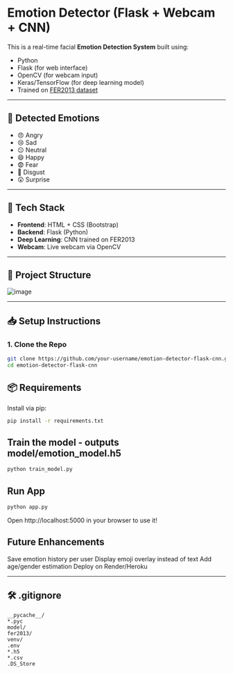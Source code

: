 # Emotion Detector (Flask + Webcam + CNN)

This is a real-time facial **Emotion Detection System** built using:
- Python
- Flask (for web interface)
- OpenCV (for webcam input)
- Keras/TensorFlow (for deep learning model)
- Trained on [FER2013 dataset](https://www.kaggle.com/datasets/msambare/fer2013)


----

## 🎯 Detected Emotions

- 😠 Angry
- 😢 Sad
- 😐 Neutral
- 😄 Happy
- 😨 Fear
- 🤢 Disgust
- 😲 Surprise

---

## 🧠 Tech Stack

- **Frontend**: HTML + CSS (Bootstrap)
- **Backend**: Flask (Python)
- **Deep Learning**: CNN trained on FER2013
- **Webcam**: Live webcam via OpenCV

---

## 🧰 Project Structure

![image](https://github.com/user-attachments/assets/2387e47c-6c44-4e75-9ce6-4ee6b5655989)

---

## 📥 Setup Instructions

### 1. Clone the Repo

```bash
git clone https://github.com/your-username/emotion-detector-flask-cnn.git
cd emotion-detector-flask-cnn
```

## 📦 Requirements

Install via pip:

```bash
pip install -r requirements.txt
```
## Train the model - outputs model/emotion_model.h5
```bash
python train_model.py
```

## Run App
```bash
python app.py
```
Open http://localhost:5000 in your browser to use it!

##  Future Enhancements

Save emotion history per user
Display emoji overlay instead of text
Add age/gender estimation
Deploy on Render/Heroku


---

## 🛠️ .gitignore

```gitignore
__pycache__/
*.pyc
model/
fer2013/
venv/
.env
*.h5
*.csv
.DS_Store

